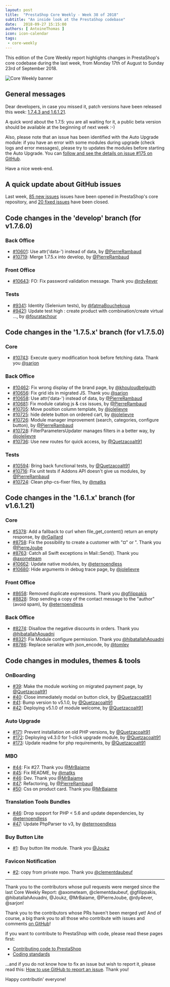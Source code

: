 ```yaml
---
layout: post
title:  "PrestaShop Core Weekly - Week 38 of 2018"
subtitle: "An inside look at the PrestaShop codebase"
date:   2018-09-27 15:15:00
authors: [ AntoineThomas ]
icon: icon-calendar
tags:
 - core-weekly
---
```


This edition of the Core Weekly report highlights changes in PrestaShop's core codebase during the last week, from Monday 17th of August to Sunday 23rd of September 2018.

![Core Weekly banner](/assets/images/2017/04/core_weekly_banner.jpg)


## General messages

Dear developers, in case you missed it, patch versions have been released this week: [1.7.4.3 and 1.6.1.21](http://build.prestashop.com/news/prestashop-1-7-4-3-1-6-1-21-maintenance-releases/).

A quick word about the 1.7.5: you are all waiting for it, a public beta version should be available at the beginning of next week :-)

Also, please note that an issue has been identified with the Auto Upgrade module: if you have an error with some modules during upgrade (check logs and error messages), please try to updates the modules before starting the Auto Upgrade. You can [follow and see the details on issue #175 on GitHub](https://github.com/PrestaShop/autoupgrade/issues/175).

Have a nice week-end.


## A quick update about GitHub issues

Last week, [85 new issues](https://github.com/PrestaShop/PrestaShop/issues?utf8=%E2%9C%93&q=is:issue+created:2018-09-24..2018-09-30)  issues have been opened in PrestaShop's core repository, and [20 fixed issues](https://github.com/PrestaShop/PrestaShop/issues?utf8=%E2%9C%93&q=is:issue+label:fixed+closed:2018-09-24..2018-09-30) have been closed.


## Code changes in the 'develop' branch (for v1.7.6.0)

### Back Office

* [#10601](https://github.com/PrestaShop/PrestaShop/pull/10601): Use attr('data-') instead of data, by [@PierreRambaud](https://github.com/PierreRambaud)
* [#10719](https://github.com/PrestaShop/PrestaShop/pull/10719): Merge 1.7.5.x into develop, by [@PierreRambaud](https://github.com/PierreRambaud)


### Front Office

* [#10643](https://github.com/PrestaShop/PrestaShop/pull/10643): FO: Fix password validation message. Thank you [@rdy4ever](https://github.com/rdy4ever)


### Tests

* [#9341](https://github.com/PrestaShop/PrestaShop/pull/9341): Identity (Selenium tests), by [@fatmaBouchekoua](https://github.com/fatmaBouchekoua)
* [#9421](https://github.com/PrestaShop/PrestaShop/pull/9421): Update test high : create product with combination/create virtual …, by [@fouratachour](https://github.com/fouratachour)


## Code changes in the '1.7.5.x' branch (for v1.7.5.0)

### Core

* [#10743](https://github.com/PrestaShop/PrestaShop/pull/10743): Execute query modification hook before fetching data. Thank you [@sarjon](https://github.com/sarjon)


### Back Office

* [#10462](https://github.com/PrestaShop/PrestaShop/pull/10462): Fix wrong display of the brand page, by [@khouloudbelguith](https://github.com/khouloudbelguith)
* [#10656](https://github.com/PrestaShop/PrestaShop/pull/10656): Fix grid ids in migrated JS. Thank you [@sarjon](https://github.com/sarjon)
* [#10658](https://github.com/PrestaShop/PrestaShop/pull/10658): Use attr('data-') instead of data, by [@PierreRambaud](https://github.com/PierreRambaud)
* [#10681](https://github.com/PrestaShop/PrestaShop/pull/10681): Fix module catalog js & css issues, by [@PierreRambaud](https://github.com/PierreRambaud)
* [#10705](https://github.com/PrestaShop/PrestaShop/pull/10705): Move position column template, by [@jolelievre](https://github.com/jolelievre)
* [#10725](https://github.com/PrestaShop/PrestaShop/pull/10725): hide delete button on ordered cart, by [@jolelievre](https://github.com/jolelievre)
* [#10726](https://github.com/PrestaShop/PrestaShop/pull/10726): Module manager improvement (search, categories, configure button), by [@PierreRambaud](https://github.com/PierreRambaud)
* [#10728](https://github.com/PrestaShop/PrestaShop/pull/10728): FilterParametersUpdater manages filters in a better way, by [@jolelievre](https://github.com/jolelievre)
* [#10736](https://github.com/PrestaShop/PrestaShop/pull/10736): Use new routes for quick access, by [@Quetzacoalt91](https://github.com/Quetzacoalt91)


### Tests

* [#10594](https://github.com/PrestaShop/PrestaShop/pull/10594): Bring back functional tests, by [@Quetzacoalt91](https://github.com/Quetzacoalt91)
* [#10716](https://github.com/PrestaShop/PrestaShop/pull/10716): Fix unit tests if Addons API doesn't give us modules, by [@PierreRambaud](https://github.com/PierreRambaud)
* [#10724](https://github.com/PrestaShop/PrestaShop/pull/10724): Clean php-cs-fixer files, by [@matks](https://github.com/matks)


##  Code changes in the '1.6.1.x' branch (for v1.6.1.21)

### Core

* [#5378](https://github.com/PrestaShop/PrestaShop/pull/5378): Add a fallback to curl when file_get_content() return an empty response, by [@rGaillard](https://github.com/rGaillard)
* [#8758](https://github.com/PrestaShop/PrestaShop/pull/8758): Fix the possibility to create a customer with "¤" or ". Thank you [@PierreJoube](https://github.com/PierreJoube)
* [#8763](https://github.com/PrestaShop/PrestaShop/pull/8763): Catch all Swift exceptions in Mail::Send(). Thank you [@axometeam](https://github.com/axometeam)
* [#10662](https://github.com/PrestaShop/PrestaShop/pull/10662): Update native modules, by [@eternoendless](https://github.com/eternoendless)
* [#10680](https://github.com/PrestaShop/PrestaShop/pull/10680): Hide arguments in debug trace page, by [@jolelievre](https://github.com/jolelievre)


### Front Office

* [#8658](https://github.com/PrestaShop/PrestaShop/pull/8658): Removed duplicate expressions. Thank you [@gfilippakis](https://github.com/gfilippakis)
* [#8828](https://github.com/PrestaShop/PrestaShop/pull/8828): Stop sending a copy of the contact message to the "author" (avoid spam), by [@eternoendless](https://github.com/eternoendless)


### Back Office

* [#8274](https://github.com/PrestaShop/PrestaShop/pull/8274): Disallow the negative discounts in orders. Thank you [@hibatallahAouadni](https://github.com/hibatallahAouadni)
* [#8321](https://github.com/PrestaShop/PrestaShop/pull/8321): Fix Module configure permission. Thank you [@hibatallahAouadni](https://github.com/hibatallahAouadni)
* [#8786](https://github.com/PrestaShop/PrestaShop/pull/8786): Replace serialize with json_encode, by [@tomlev](https://github.com/tomlev)


## Code changes in modules, themes & tools

### OnBoarding

* [#39](https://github.com/PrestaShop/welcome/pull/39): Make the module working on migrated payment page, by [@Quetzacoalt91](https://github.com/Quetzacoalt91)
* [#40](https://github.com/PrestaShop/welcome/pull/40): Close immediately modal on button click, by [@Quetzacoalt91](https://github.com/Quetzacoalt91)
* [#41](https://github.com/PrestaShop/welcome/pull/41): Bump version to v5.1.0, by [@Quetzacoalt91](https://github.com/Quetzacoalt91)
* [#42](https://github.com/PrestaShop/welcome/pull/42): Deploying v5.1.0 of module welcome, by [@Quetzacoalt91](https://github.com/Quetzacoalt91)


### Auto Upgrade

* [#171](https://github.com/PrestaShop/autoupgrade/pull/171): Prevent installation on old PHP versions, by [@Quetzacoalt91](https://github.com/Quetzacoalt91)
* [#172](https://github.com/PrestaShop/autoupgrade/pull/172): Deploying v4.3.0 for 1-click upgrade module, by [@Quetzacoalt91](https://github.com/Quetzacoalt91)
* [#173](https://github.com/PrestaShop/autoupgrade/pull/173): Update readme for php requirements, by [@Quetzacoalt91](https://github.com/Quetzacoalt91)


### MBO

* [#44](https://github.com/PrestaShop/ps_mbo/pull/44): Fix #27. Thank you [@MrBaiame](https://github.com/MrBaiame)
* [#45](https://github.com/PrestaShop/ps_mbo/pull/45): Fix README, by [@matks](https://github.com/matks)
* [#46](https://github.com/PrestaShop/ps_mbo/pull/46): Dev. Thank you [@MrBaiame](https://github.com/MrBaiame)
* [#47](https://github.com/PrestaShop/ps_mbo/pull/47): Refactoring, by [@PierreRambaud](https://github.com/PierreRambaud)
* [#50](https://github.com/PrestaShop/ps_mbo/pull/50): Css on product card. Thank you [@MrBaiame](https://github.com/MrBaiame)


### Translation Tools Bundles

* [#46](https://github.com/PrestaShop/TranslationToolsBundle/pull/46): Drop support for PHP < 5.6 and update dependencies, by [@eternoendless](https://github.com/eternoendless)
* [#47](https://github.com/PrestaShop/TranslationToolsBundle/pull/47): Update PhpParser to v3, by [@eternoendless](https://github.com/eternoendless)


### Buy Button Lite

* [#1](https://github.com/PrestaShop/ps_buybuttonlite/pull/1): Buy button lite module. Thank you [@Joukz](https://github.com/Joukz)


### Favicon Notification

* [#2](https://github.com/PrestaShop/ps_faviconnotificationbo/pull/2): copy from private repo. Thank you [@clementdaubeuf](https://github.com/clementdaubeuf)


<hr />

Thank you to the contributors whose pull requests were merged since the last Core Weekly Report: @axometeam, @clementdaubeuf, @gfilippakis, @hibatallahAouadni, @Joukz, @MrBaiame, @PierreJoube, @rdy4ever, @sarjon!

Thank you to the contributors whose PRs haven't been merged yet! And of course, a big thank you to all those who contribute with issues and comments [on GitHub](https://github.com/PrestaShop/PrestaShop)!

If you want to contribute to PrestaShop with code, please read these pages first:

 * [Contributing code to PrestaShop](https://devdocs.prestashop.com/1.7/contribute/contribution-guidelines/)
 * [Coding standards](https://devdocs.prestashop.com/1.7/development/coding-standards/)

...and if you do not know how to fix an issue but wish to report it, please read this: [How to use GitHub to report an issue](https://devdocs.prestashop.com/1.7/contribute/contribute-reporting-issues/). Thank you!

Happy contributin' everyone!
